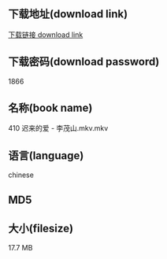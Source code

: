 ## 下载地址(download link)
[下载链接 download link](https://voluble-croquembouche-d321dc.netlify.app/?s=410+%E8%BF%9F%E6%9D%A5%E7%9A%84%E7%88%B1+-+%E6%9D%8E%E8%8C%82%E5%B1%B1.mkv)

## 下载密码(download password)
1866

## 名称(book name)
410 迟来的爱 - 李茂山.mkv.mkv

## 语言(language)
chinese

## MD5


## 大小(filesize)
17.7 MB

